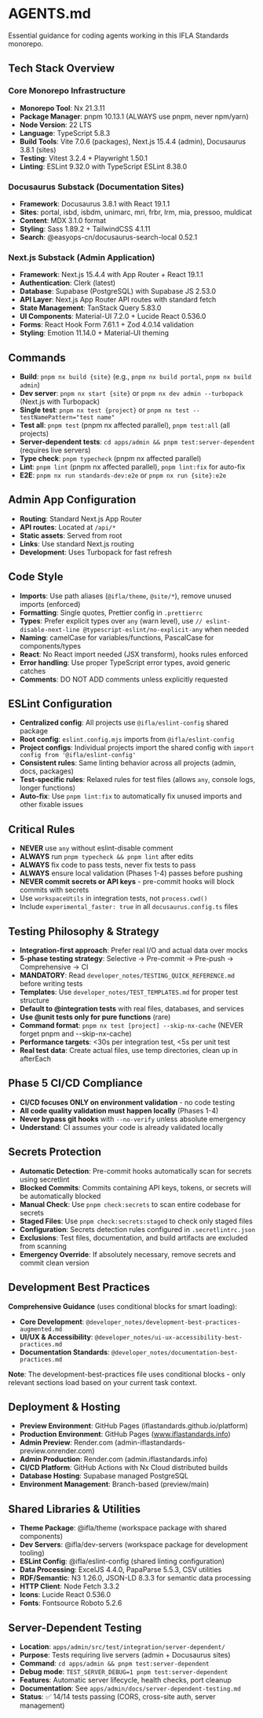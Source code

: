 # AGENTS.md

Essential guidance for coding agents working in this IFLA Standards monorepo.

## Tech Stack Overview

### Core Monorepo Infrastructure
- **Monorepo Tool**: Nx 21.3.11
- **Package Manager**: pnpm 10.13.1 (ALWAYS use pnpm, never npm/yarn)
- **Node Version**: 22 LTS
- **Language**: TypeScript 5.8.3
- **Build Tools**: Vite 7.0.6 (packages), Next.js 15.4.4 (admin), Docusaurus 3.8.1 (sites)
- **Testing**: Vitest 3.2.4 + Playwright 1.50.1
- **Linting**: ESLint 9.32.0 with TypeScript ESLint 8.38.0

### Docusaurus Substack (Documentation Sites)
- **Framework**: Docusaurus 3.8.1 with React 19.1.1
- **Sites**: portal, isbd, isbdm, unimarc, mri, frbr, lrm, mia, pressoo, muldicat
- **Content**: MDX 3.1.0 format
- **Styling**: Sass 1.89.2 + TailwindCSS 4.1.11
- **Search**: @easyops-cn/docusaurus-search-local 0.52.1

### Next.js Substack (Admin Application)
- **Framework**: Next.js 15.4.4 with App Router + React 19.1.1
- **Authentication**: Clerk (latest)
- **Database**: Supabase (PostgreSQL) with Supabase JS 2.53.0
- **API Layer**: Next.js App Router API routes with standard fetch
- **State Management**: TanStack Query 5.83.0
- **UI Components**: Material-UI 7.2.0 + Lucide React 0.536.0
- **Forms**: React Hook Form 7.61.1 + Zod 4.0.14 validation
- **Styling**: Emotion 11.14.0 + Material-UI theming

## Commands
- **Build**: `pnpm nx build {site}` (e.g., `pnpm nx build portal`, `pnpm nx build admin`)
- **Dev server**: `pnpm nx start {site}` or `pnpm nx dev admin --turbopack` (Next.js with Turbopack)
- **Single test**: `pnpm nx test {project}` or `pnpm nx test --testNamePattern="test name"`
- **Test all**: `pnpm test` (pnpm nx affected parallel), `pnpm test:all` (all projects)
- **Server-dependent tests**: `cd apps/admin && pnpm test:server-dependent` (requires live servers)
- **Type check**: `pnpm typecheck` (pnpm nx affected parallel)
- **Lint**: `pnpm lint` (pnpm nx affected parallel), `pnpm lint:fix` for auto-fix
- **E2E**: `pnpm nx run standards-dev:e2e` or `pnpm nx run {site}:e2e`

## Admin App Configuration
- **Routing**: Standard Next.js App Router
- **API routes**: Located at `/api/*`
- **Static assets**: Served from root
- **Links**: Use standard Next.js routing
- **Development**: Uses Turbopack for fast refresh

## Code Style
- **Imports**: Use path aliases (`@ifla/theme`, `@site/*`), remove unused imports (enforced)
- **Formatting**: Single quotes, Prettier config in `.prettierrc`
- **Types**: Prefer explicit types over `any` (warn level), use `// eslint-disable-next-line @typescript-eslint/no-explicit-any` when needed
- **Naming**: camelCase for variables/functions, PascalCase for components/types
- **React**: No React import needed (JSX transform), hooks rules enforced
- **Error handling**: Use proper TypeScript error types, avoid generic catches
- **Comments**: DO NOT ADD comments unless explicitly requested

## ESLint Configuration
- **Centralized config**: All projects use `@ifla/eslint-config` shared package
- **Root config**: `eslint.config.mjs` imports from `@ifla/eslint-config`
- **Project configs**: Individual projects import the shared config with `import config from '@ifla/eslint-config'`
- **Consistent rules**: Same linting behavior across all projects (admin, docs, packages)
- **Test-specific rules**: Relaxed rules for test files (allows `any`, console logs, longer functions)
- **Auto-fix**: Use `pnpm lint:fix` to automatically fix unused imports and other fixable issues

## Critical Rules
- **NEVER** use `any` without eslint-disable comment
- **ALWAYS** run `pnpm typecheck && pnpm lint` after edits
- **ALWAYS** fix code to pass tests, never fix tests to pass
- **ALWAYS** ensure local validation (Phases 1-4) passes before pushing
- **NEVER commit secrets or API keys** - pre-commit hooks will block commits with secrets
- Use `workspaceUtils` in integration tests, not `process.cwd()`
- Include `experimental_faster: true` in all `docusaurus.config.ts` files

## Testing Philosophy & Strategy
- **Integration-first approach**: Prefer real I/O and actual data over mocks
- **5-phase testing strategy**: Selective → Pre-commit → Pre-push → Comprehensive → CI
- **MANDATORY**: Read `developer_notes/TESTING_QUICK_REFERENCE.md` before writing tests
- **Templates**: Use `developer_notes/TEST_TEMPLATES.md` for proper test structure
- **Default to @integration tests** with real files, databases, and services
- **Use @unit tests only for pure functions** (rare)
- **Command format**: `pnpm nx test [project] --skip-nx-cache` (NEVER forget pnpm and --skip-nx-cache)
- **Performance targets**: <30s per integration test, <5s per unit test
- **Real test data**: Create actual files, use temp directories, clean up in afterEach

## Phase 5 CI/CD Compliance
- **CI/CD focuses ONLY on environment validation** - no code testing
- **All code quality validation must happen locally** (Phases 1-4)
- **Never bypass git hooks** with `--no-verify` unless absolute emergency
- **Understand**: CI assumes your code is already validated locally

## Secrets Protection
- **Automatic Detection**: Pre-commit hooks automatically scan for secrets using secretlint
- **Blocked Commits**: Commits containing API keys, tokens, or secrets will be automatically blocked
- **Manual Check**: Use `pnpm check:secrets` to scan entire codebase for secrets
- **Staged Files**: Use `pnpm check:secrets:staged` to check only staged files
- **Configuration**: Secrets detection rules configured in `.secretlintrc.json`
- **Exclusions**: Test files, documentation, and build artifacts are excluded from scanning
- **Emergency Override**: If absolutely necessary, remove secrets and commit clean version

## Development Best Practices

**Comprehensive Guidance** (uses conditional blocks for smart loading):
- **Core Development**: `@developer_notes/development-best-practices-augmented.md`
- **UI/UX & Accessibility**: `@developer_notes/ui-ux-accessibility-best-practices.md`
- **Documentation Standards**: `@developer_notes/documentation-best-practices.md`

**Note**: The development-best-practices file uses conditional blocks - only relevant sections load based on your current task context.

## Deployment & Hosting
- **Preview Environment**: GitHub Pages (iflastandards.github.io/platform)
- **Production Environment**: GitHub Pages (www.iflastandards.info)
- **Admin Preview**: Render.com (admin-iflastandards-preview.onrender.com)
- **Admin Production**: Render.com (admin.iflastandards.info)
- **CI/CD Platform**: GitHub Actions with Nx Cloud distributed builds
- **Database Hosting**: Supabase managed PostgreSQL
- **Environment Management**: Branch-based (preview/main)

## Shared Libraries & Utilities
- **Theme Package**: @ifla/theme (workspace package with shared components)
- **Dev Servers**: @ifla/dev-servers (workspace package for development tooling)
- **ESLint Config**: @ifla/eslint-config (shared linting configuration)
- **Data Processing**: ExcelJS 4.4.0, PapaParse 5.5.3, CSV utilities
- **RDF/Semantic**: N3 1.26.0, JSON-LD 8.3.3 for semantic data processing
- **HTTP Client**: Node Fetch 3.3.2
- **Icons**: Lucide React 0.536.0
- **Fonts**: Fontsource Roboto 5.2.6

## Server-Dependent Testing
- **Location**: `apps/admin/src/test/integration/server-dependent/`
- **Purpose**: Tests requiring live servers (admin + Docusaurus sites)
- **Command**: `cd apps/admin && pnpm test:server-dependent`
- **Debug mode**: `TEST_SERVER_DEBUG=1 pnpm test:server-dependent`
- **Features**: Automatic server lifecycle, health checks, port cleanup
- **Documentation**: See `apps/admin/docs/server-dependent-testing.md`
- **Status**: ✅ 14/14 tests passing (CORS, cross-site auth, server management)